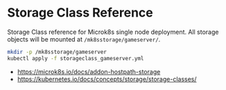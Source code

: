 # Storage Class Reference

Storage Class reference for Microk8s single node deployment. All storage objects will be mounted at `/mk8sstorage/gameserver/`.
```bash
mkdir -p /mk8sstorage/gameserver
kubectl apply -f storageclass_gameserver.yml
```

- https://microk8s.io/docs/addon-hostpath-storage
- https://kubernetes.io/docs/concepts/storage/storage-classes/
